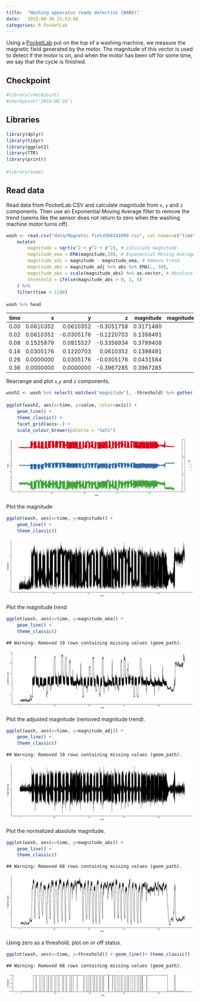 ```yaml
---
title:  "Washing apparatus ready detection (WARD)"
date:   2015-08-30 21:53:48
categories: R PocketLab
---
```



Using a [PocketLab](http://thepocketlab.com/) put on the top of a washing machine, we measure the magnetic field generated by the motor. The magnitude of this vector is used to detect if the motor is on, and when the motor has been off for some time, we say that the cycle is finished.

<!--more-->

## Checkpoint


```r
#library(checkpoint)
#checkpoint("2015-08-26")
```

## Libraries


```r
library(dplyr)
library(tidyr)
library(ggplot2)
library(TTR)
library(printr)

#library(mime)
```

## Read data

Read data from PocketLab CSV and calculate magnitude from `x`, `y` and `z` components. Then use an Exponential Moving Average filter to remove the trend (seems like the sensor does not return to zero when the washing machine motor turns off).


```r
wash <- read.csv("data/Magnetic field368141090.csv", col.names=c("time", "x", "y","z")) %>%
	mutate(
		magnitude = sqrt(x^2 + y^2 + z^2), # Calculate magnitude
		magnitude_ema = EMA(magnitude,20), # Exponential Moving Average
		magnitude_adj = magnitude - magnitude_ema, # Remove trend
		magnitude_abs = magnitude_adj %>% abs %>% EMA(., 50),
		magnitude_abs = scale(magnitude_abs) %>% as.vector, # Absolute value and more EMA
		threshold = ifelse(magnitude_abs > 0, 1, 0)
	) %>%
	filter(time < 1190)

wash %>% head
```



| time|         x|          y|          z| magnitude| magnitude_ema| magnitude_adj| magnitude_abs| threshold|
|----:|---------:|----------:|----------:|---------:|-------------:|-------------:|-------------:|---------:|
| 0.00| 0.0610352|  0.0610352| -0.3051758| 0.3171480|            NA|            NA|            NA|        NA|
| 0.02| 0.0610352| -0.0305176| -0.1220703| 0.1398491|            NA|            NA|            NA|        NA|
| 0.08| 0.1525879|  0.0915527| -0.3356934| 0.3799408|            NA|            NA|            NA|        NA|
| 0.16| 0.0305176|  0.1220703|  0.0610352| 0.1398491|            NA|            NA|            NA|        NA|
| 0.26| 0.0000000|  0.0305176| -0.0305176| 0.0431584|            NA|            NA|            NA|        NA|
| 0.36| 0.0000000|  0.0000000| -0.3967285| 0.3967285|            NA|            NA|            NA|        NA|

Rearrange and plot `x`,`y` and `z` components.


```r
wash2 <- wash %>% select(-matches("magnitude"), -threshold) %>% gather("axis", "value",-time)

ggplot(wash2, aes(x=time, y=value, color=axis)) +
	geom_line() +
	theme_classic() +
	facet_grid(axis~.) +
	scale_colour_brewer(palette = "Set1")
```

![plot of chunk mag_axis](/figure/mag_axis-1.png)

Plot the magnitude


```r
ggplot(wash, aes(x=time, y=magnitude)) +
	geom_line() +
	theme_classic()
```

![plot of chunk mag1](/figure/mag1-1.png)

Plot the magnitude trend


```r
ggplot(wash, aes(x=time, y=magnitude_ema)) +
	geom_line() +
	theme_classic()
```

```
## Warning: Removed 19 rows containing missing values (geom_path).
```

![plot of chunk mag2](/figure/mag2-1.png)

Plot the adjusted magnitude (removed magnitude trend).


```r
ggplot(wash, aes(x=time, y=magnitude_adj)) +
	geom_line() +
	theme_classic()
```

```
## Warning: Removed 19 rows containing missing values (geom_path).
```

![plot of chunk mag3](/figure/mag3-1.png)

Plot the normalized absolute magnitude.


```r
ggplot(wash, aes(x=time, y=magnitude_abs)) +
	geom_line() +
	theme_classic()
```

```
## Warning: Removed 68 rows containing missing values (geom_path).
```

![plot of chunk mag4](/figure/mag4-1.png)

Using zero as a threshold, plot on or off status.


```r
ggplot(wash, aes(x=time, y=threshold)) + geom_line()+ theme_classic()
```

```
## Warning: Removed 68 rows containing missing values (geom_path).
```

![plot of chunk mag5](/figure/mag5-1.png)



